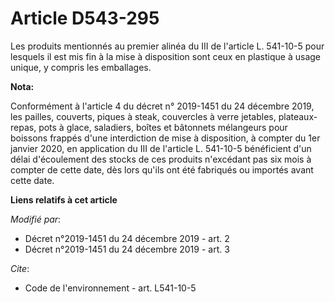 # Article D543-295

Les produits mentionnés au premier alinéa du III de l'article L. 541-10-5 pour lesquels il est mis fin à la mise à
disposition sont ceux en plastique à usage unique, y compris les emballages.

**Nota:**

Conformément à l'article 4 du décret n° 2019-1451 du 24 décembre 2019, les pailles, couverts, piques à steak, couvercles à
verre jetables, plateaux-repas, pots à glace, saladiers, boîtes et bâtonnets mélangeurs pour boissons frappés d'une
interdiction de mise à disposition, à compter du 1er janvier 2020, en application du III de l'article L. 541-10-5 bénéficient
d'un délai d'écoulement des stocks de ces produits n'excédant pas six mois à compter de cette date, dès lors qu'ils ont été
fabriqués ou importés avant cette date.

**Liens relatifs à cet article**

_Modifié par_:

  - Décret n°2019-1451 du 24 décembre 2019 - art. 2
  - Décret n°2019-1451 du 24 décembre 2019 - art. 3

_Cite_:

  - Code de l'environnement - art. L541-10-5
